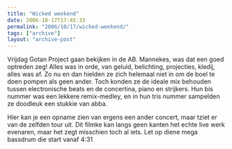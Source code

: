 ```yaml
---
title: "Wicked weekend"
date: 2006-10-17T17:45:33
permalink: "2006/10/17/wicked-weekend/"
tags: ["archive"]
layout: "archive-post"
---
```

Vrijdag Gotan Project gaan bekijken in de AB. Mannekes, was dat een goed optreden zeg! Alles was in orde, van geluid, belichting, projecties, kledij, alles was af. Zo nu en dan hielden ze zich helemaal niet in om de boel te doen pompen als geen ander. Toch konden ze de ideale mix behouden tussen electronische beats en de concertina, piano en strijkers. Hun bis nummer was een lekkere remix-medley, en in hun tris nummer sampelden ze doodleuk een stukkie van abba.

Hier kan je een opname zien van ergens een ander concert, maar tziet er van de zelfden tour uit. Dit filmke kan langs geen kanten het echte live werk evenaren, maar het zegt misschien toch al iets. Let op diene mega bassdrum die start vanaf 4:31
